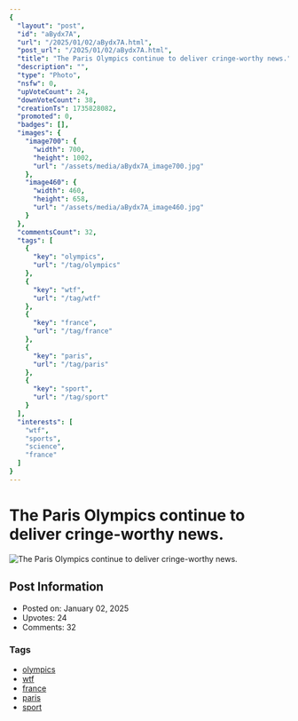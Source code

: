 ```yaml
---
{
  "layout": "post",
  "id": "aBydx7A",
  "url": "/2025/01/02/aBydx7A.html",
  "post_url": "/2025/01/02/aBydx7A.html",
  "title": "The Paris Olympics continue to deliver cringe-worthy news.",
  "description": "",
  "type": "Photo",
  "nsfw": 0,
  "upVoteCount": 24,
  "downVoteCount": 38,
  "creationTs": 1735828082,
  "promoted": 0,
  "badges": [],
  "images": {
    "image700": {
      "width": 700,
      "height": 1002,
      "url": "/assets/media/aBydx7A_image700.jpg"
    },
    "image460": {
      "width": 460,
      "height": 658,
      "url": "/assets/media/aBydx7A_image460.jpg"
    }
  },
  "commentsCount": 32,
  "tags": [
    {
      "key": "olympics",
      "url": "/tag/olympics"
    },
    {
      "key": "wtf",
      "url": "/tag/wtf"
    },
    {
      "key": "france",
      "url": "/tag/france"
    },
    {
      "key": "paris",
      "url": "/tag/paris"
    },
    {
      "key": "sport",
      "url": "/tag/sport"
    }
  ],
  "interests": [
    "wtf",
    "sports",
    "science",
    "france"
  ]
}
---
```


# The Paris Olympics continue to deliver cringe-worthy news.

![The Paris Olympics continue to deliver cringe-worthy news.](/assets/media/aBydx7A_image700.jpg)

## Post Information

- Posted on: January 02, 2025
- Upvotes: 24
- Comments: 32

### Tags

- [olympics](/tag/olympics)
- [wtf](/tag/wtf)
- [france](/tag/france)
- [paris](/tag/paris)
- [sport](/tag/sport)
